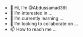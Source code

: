 - 👋 Hi, I’m @Abdussamad36t
- 👀 I’m interested in ...
- 🌱 I’m currently learning ...
- 💞️ I’m looking to collaborate on ...
- 📫 How to reach me ...

<!---
Abdussamad36t/Abdussamad36t is a ✨ special ✨ repository because its `README.md` (this file) appears on your GitHub profile.
You can click the Preview link to take a look at your changes.
--->
